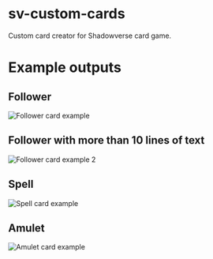 # sv-custom-cards
Custom card creator for Shadowverse card game.

# Example outputs
## Follower
![Follower card example](https://i.imgur.com/q7MyzXf.png)
## Follower with more than 10 lines of text
![Follower card example 2](https://i.imgur.com/Qwb7lWp.png)
## Spell
![Spell card example](https://i.imgur.com/iKAciHZ.png)
## Amulet
![Amulet card example](https://i.imgur.com/H5rdUzC.png)
